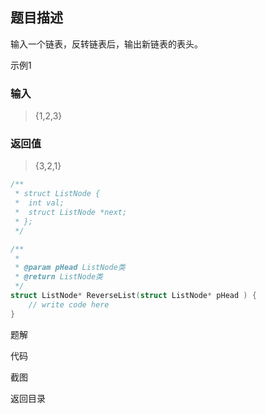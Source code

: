 ## 题目描述

输入一个链表，反转链表后，输出新链表的表头。

示例1

### 输入

> {1,2,3}

### 返回值

> {3,2,1}



```c
/**
 * struct ListNode {
 *	int val;
 *	struct ListNode *next;
 * };
 */

/**
 * 
 * @param pHead ListNode类 
 * @return ListNode类
 */
struct ListNode* ReverseList(struct ListNode* pHead ) {
    // write code here
}
```

<a href="./analysis.md" style="text-decoration:none">题解</a>

<a href="./code.c" style="text-decoration:none">代码</a>

<a href="./printscreen.png" style="text-decoration:none">截图</a>

<a href="../../README.md" style="text-decoration:none">返回目录</a>

